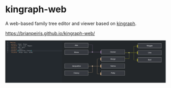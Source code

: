 # kingraph-web

A web-based family tree editor and viewer based on [kingraph](https://github.com/rstacruz/kingraph).

https://brianpeiris.github.io/kingraph-web/

![screenshot](screenshot.png)
